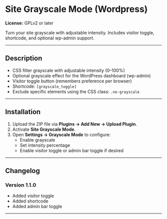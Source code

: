 # Site Grayscale Mode (Wordpress)

**License:** GPLv2 or later  

Turn your site grayscale with adjustable intensity. Includes visitor toggle, shortcode, and optional wp-admin support.

---

## Description

- CSS filter grayscale with adjustable intensity (0–100%)
- Optional grayscale effect for the WordPress dashboard (wp-admin)
- Visitor toggle button (remembers preference per browser)
- Shortcode: `[grayscale_toggle]`
- Exclude specific elements using the CSS class: `.no-grayscale`

---

## Installation

1. Upload the ZIP file via **Plugins → Add New → Upload Plugin**.  
2. Activate **Site Grayscale Mode**.  
3. Open **Settings → Grayscale Mode** to configure:  
   - Enable grayscale  
   - Set intensity percentage  
   - Enable visitor toggle or admin bar toggle if desired  

---

## Changelog

### Version 1.1.0
- Added visitor toggle  
- Added shortcode  
- Added admin bar toggle  

---
